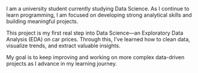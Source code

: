 I am a university student currently studying Data Science. As I continue to learn programming, I am focused on developing strong analytical skills and building meaningful projects.

This project is my first real step into Data Science—an Exploratory Data Analysis (EDA) on car prices. Through this, I’ve learned how to clean data, visualize trends, and extract valuable insights.

My goal is to keep improving and working on more complex data-driven projects as I advance in my learning journey.

